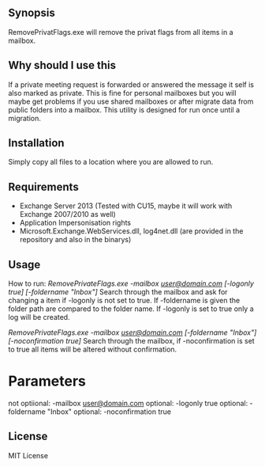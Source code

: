 ## Synopsis

RemovePrivatFlags.exe will remove the privat flags from all items in a mailbox.

## Why should I use this

If a private meeting request is forwarded or answered the message it self is also marked as private. This is fine for personal
mailboxes but you will maybe get problems if you use shared mailboxes or after migrate data from public folders into a mailbox.
This utility is designed for run once until a migration.

## Installation

Simply copy all files to a location where you are allowed to run.

## Requirements
* Exchange Server 2013 (Tested with CU15, maybe it will work with Exchange 2007/2010 as well)
* Application Impersonisation rights
* Microsoft.Exchange.WebServices.dll, log4net.dll (are provided in the repository and also in the binarys)

## Usage

How to run:
_RemovePrivateFlags.exe -mailbox user@domain.com [-logonly true] [-foldername "Inbox"]_
Search through the mailbox and ask for changing a item if -logonly is not set to true. If -foldername is given the folder path are compared to the folder name.
If -logonly is set to true only a log will be created.

_RemovePrivateFlags.exe -mailbox user@domain.com [-foldername "Inbox"] [-noconfirmation true]_
Search through the mailbox, if -noconfirmation is set to true all items will be altered without confirmation.

# Parameters
not optiional: -mailbox user@domain.com
optional: -logonly true
optional: -foldername "Inbox"
optional: -noconfirmation true


## License

MIT License
